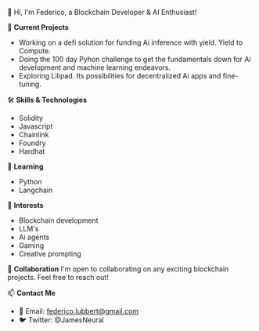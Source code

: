 👋 Hi, I'm Federico, a Blockchain Developer & AI Enthusiast!

🔭 **Current Projects**
- Working on a defi solution for funding Ai inference with yield. Yield to Compute.
- Doing the 100 day Pyhon challenge to get the fundamentals down for Ai development and machine learning endeavors.
- Exploring Lilipad. Its possibilities for decentralized Ai apps and fine-tuning.

🛠 **Skills & Technologies**
- Solidity
- Javascript
- Chainlink
- Foundry
- Hardhat

🌱 **Learning**
- Python
- Langchain

👀 **Interests**
- Blockchain development
- LLM's
- Ai agents
- Gaming
- Creative prompting

💞️ **Collaboration**
I'm open to collaborating on any exciting blockchain projects. Feel free to reach out!

📫 **Contact Me**
- 📧 Email: federico.lubbert@gmail.com
- 🐦 Twitter: @JamesNeural
